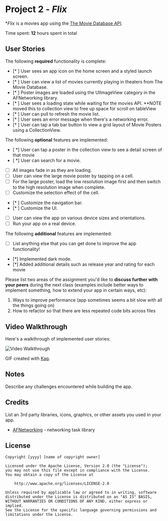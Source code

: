 # Project 2 - *Flix*

**Flix* is a movies app using the [The Movie Database API](http://docs.themoviedb.apiary.io/#).

Time spent: **12** hours spent in total

## User Stories

The following **required** functionality is complete:

- [* ] User sees an app icon on the home screen and a styled launch screen.
- [* ] User can view a list of movies currently playing in theaters from The Movie Database.
- [* ] Poster images are loaded using the UIImageView category in the AFNetworking library.
- [* ] User sees a loading state while waiting for the movies API. **NOTE moved this to collection view to free up space for scroll on tableView
- [* ] User can pull to refresh the movie list.
- [* ] User sees an error message when there's a networking error.
- [* ] User can tap a tab bar button to view a grid layout of Movie Posters using a CollectionView.

The following **optional** features are implemented:

- [ *] User can tap a poster in the collection view to see a detail screen of that movie
- [ *] User can search for a movie.
- [ ] All images fade in as they are loading.
- [ ] User can view the large movie poster by tapping on a cell.
- [ ] For the large poster, load the low resolution image first and then switch to the high resolution image when complete.
- [ ] Customize the selection effect of the cell.
- [* ] Customize the navigation bar.
- [* ] Customize the UI.
- [ ] User can view the app on various device sizes and orientations.
- [ ] Run your app on a real device.

The following **additional** features are implemented:

- [ ] List anything else that you can get done to improve the app functionality!

- [*] Implemented dark mode.
- [*] Added additional details such as release year and rating for each movie

Please list two areas of the assignment you'd like to **discuss further with your peers** during the next class (examples include better ways to implement something, how to extend your app in certain ways, etc):

1. Ways to improve performance (app sometimes seems a bit slow with all the things going on)
2. How to refactor so that there are less repeated code bits across files

## Video Walkthrough

Here's a walkthrough of implemented user stories:

<img src='https://im7.ezgif.com/tmp/ezgif-7-4623fffa8da1.gif' title='Video Walkthrough' width='' alt='Video Walkthrough' />

GIF created with [Kap](https://getkap.co/).

## Notes

Describe any challenges encountered while building the app.

## Credits

List an 3rd party libraries, icons, graphics, or other assets you used in your app.

- [AFNetworking](https://github.com/AFNetworking/AFNetworking) - networking task library

## License

    Copyright [yyyy] [name of copyright owner]

    Licensed under the Apache License, Version 2.0 (the "License");
    you may not use this file except in compliance with the License.
    You may obtain a copy of the License at

        http://www.apache.org/licenses/LICENSE-2.0

    Unless required by applicable law or agreed to in writing, software
    distributed under the License is distributed on an "AS IS" BASIS,
    WITHOUT WARRANTIES OR CONDITIONS OF ANY KIND, either express or implied.
    See the License for the specific language governing permissions and
    limitations under the License.
